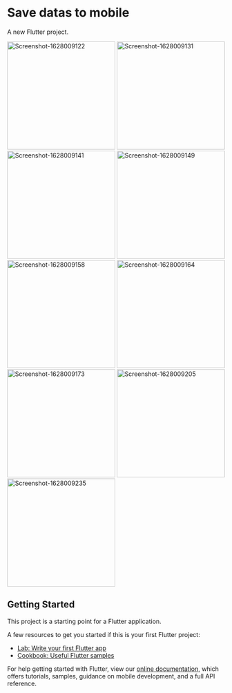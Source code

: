 # Save datas to mobile

A new Flutter project.

<a href="https://ibb.co/LhycVFz"><img src="https://i.ibb.co/BKJQ0pV/Screenshot-1628009122.png" alt="Screenshot-1628009122" border="0" width="250"></a>
<a href="https://ibb.co/Hh0VNJ2"><img src="https://i.ibb.co/g4G3vn7/Screenshot-1628009131.png" alt="Screenshot-1628009131" border="0" width="250"></a>
<a href="https://ibb.co/94sH6j7"><img src="https://i.ibb.co/VC2YR8s/Screenshot-1628009141.png" alt="Screenshot-1628009141" border="0" width="250"></a>
<a href="https://ibb.co/HKGF0pc"><img src="https://i.ibb.co/tHYmSP0/Screenshot-1628009149.png" alt="Screenshot-1628009149" border="0" width="250"></a>
<a href="https://ibb.co/3rRs0Dg"><img src="https://i.ibb.co/7YkzGws/Screenshot-1628009158.png" alt="Screenshot-1628009158" border="0" width="250"></a>
<a href="https://ibb.co/HrpX4kf"><img src="https://i.ibb.co/8j4XsSL/Screenshot-1628009164.png" alt="Screenshot-1628009164" border="0" width="250"></a>
<a href="https://ibb.co/HqtFQbK"><img src="https://i.ibb.co/4p8mxXF/Screenshot-1628009173.png" alt="Screenshot-1628009173" border="0" width="250"></a>
<a href="https://ibb.co/r2942rq"><img src="https://i.ibb.co/v49Z4nf/Screenshot-1628009205.png" alt="Screenshot-1628009205" border="0" width="250"></a>
<a href="https://ibb.co/YptXX56"><img src="https://i.ibb.co/nzDBBXT/Screenshot-1628009235.png" alt="Screenshot-1628009235" border="0" width="250"></a>

## Getting Started

This project is a starting point for a Flutter application.

A few resources to get you started if this is your first Flutter project:

- [Lab: Write your first Flutter app](https://flutter.dev/docs/get-started/codelab)
- [Cookbook: Useful Flutter samples](https://flutter.dev/docs/cookbook)

For help getting started with Flutter, view our
[online documentation](https://flutter.dev/docs), which offers tutorials,
samples, guidance on mobile development, and a full API reference.
